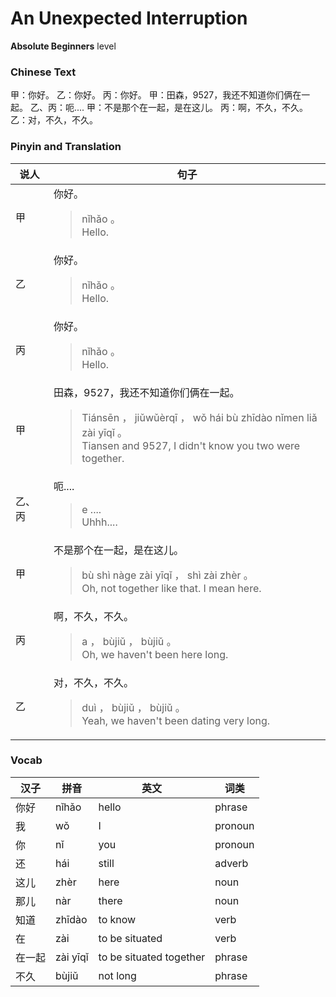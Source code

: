 # An Unexpected Interruption
**Absolute Beginners** level
### Chinese Text
甲：你好。
乙：你好。
丙：你好。
甲：田森，9527，我还不知道你们俩在一起。
乙、丙：呃....
甲：不是那个在一起，是在这儿。
丙：啊，不久，不久。
乙：对，不久，不久。

### Pinyin and Translation
|说人|句子|
|----|----|
|甲|你好。<blockquote>nǐhǎo 。<br />Hello.</blockquote>|
|乙|你好。<blockquote>nǐhǎo 。<br />Hello.</blockquote>|
|丙|你好。<blockquote>nǐhǎo 。<br />Hello.</blockquote>|
|甲|田森，9527，我还不知道你们俩在一起。<blockquote>Tiánsēn ， jiǔwǔèrqī ， wǒ hái bù zhīdào nǐmen liǎ zài yīqǐ 。<br />Tiansen and 9527, I didn't know you two were together.</blockquote>|
|乙、丙|呃....<blockquote>e ....<br />Uhhh....</blockquote>|
|甲|不是那个在一起，是在这儿。<blockquote>bù shì nàge zài yīqǐ ， shì zài zhèr 。<br />Oh, not together like that. I mean here.</blockquote>|
|丙|啊，不久，不久。<blockquote>a ， bùjiǔ ， bùjiǔ 。<br />Oh, we haven't been here long.</blockquote>|
|乙|对，不久，不久。<blockquote>duì ， bùjiǔ ， bùjiǔ 。<br />Yeah, we haven't been dating very long.</blockquote>|
### Vocab
|汉子|拼音|英文|词类|
|----|----|----|----|
|你好|nǐhǎo|hello|phrase|
|我|wǒ|I|pronoun|
|你|nǐ|you|pronoun|
|还|hái|still|adverb|
|这儿|zhèr|here|noun|
|那儿|nàr|there|noun|
|知道|zhīdào|to know|verb|
|在|zài|to be situated|verb|
|在一起|zài yīqǐ|to be situated together|phrase|
|不久|bùjiǔ|not long|phrase|